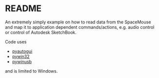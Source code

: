# README

An extremely simply example on how to read data from the SpaceMouse
and map it to application dependent commands/actions, e.g.
audio control or control of Autodesk SketchBook.

Code uses 
- [pyautogui](https://pyautogui.readthedocs.io/en/latest/)
- [pywin32](https://github.com/mhammond/pywin32)
- [pywinusb](https://github.com/rene-aguirre/pywinusb)

and is limited to Windows.


